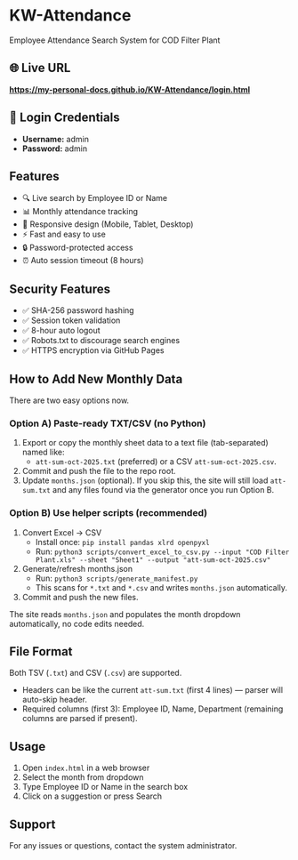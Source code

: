 # KW-Attendance

Employee Attendance Search System for COD Filter Plant

## 🌐 Live URL
**https://my-personal-docs.github.io/KW-Attendance/login.html**

## 🔐 Login Credentials
- **Username:** admin
- **Password:** admin

## Features
- 🔍 Live search by Employee ID or Name
- 📊 Monthly attendance tracking
- 📱 Responsive design (Mobile, Tablet, Desktop)
- ⚡ Fast and easy to use
- 🔒 Password-protected access
- ⏰ Auto session timeout (8 hours)

## Security Features
- ✅ SHA-256 password hashing
- ✅ Session token validation
- ✅ 8-hour auto logout
- ✅ Robots.txt to discourage search engines
- ✅ HTTPS encryption via GitHub Pages

## How to Add New Monthly Data

There are two easy options now.

### Option A) Paste-ready TXT/CSV (no Python)
1) Export or copy the monthly sheet data to a text file (tab-separated) named like:
   - `att-sum-oct-2025.txt` (preferred) or a CSV `att-sum-oct-2025.csv`.
2) Commit and push the file to the repo root.
3) Update `months.json` (optional). If you skip this, the site will still load `att-sum.txt` and any files found via the generator once you run Option B.

### Option B) Use helper scripts (recommended)
1) Convert Excel -> CSV
   - Install once: `pip install pandas xlrd openpyxl`
   - Run: `python3 scripts/convert_excel_to_csv.py --input "COD Filter Plant.xls" --sheet "Sheet1" --output "att-sum-oct-2025.csv"`
2) Generate/refresh months.json
   - Run: `python3 scripts/generate_manifest.py`
   - This scans for `*.txt` and `*.csv` and writes `months.json` automatically.
3) Commit and push the new files.

The site reads `months.json` and populates the month dropdown automatically, no code edits needed.

## File Format
Both TSV (`.txt`) and CSV (`.csv`) are supported.
- Headers can be like the current `att-sum.txt` (first 4 lines) — parser will auto-skip header.
- Required columns (first 3): Employee ID, Name, Department (remaining columns are parsed if present).

## Usage
1. Open `index.html` in a web browser
2. Select the month from dropdown
3. Type Employee ID or Name in the search box
4. Click on a suggestion or press Search

## Support
For any issues or questions, contact the system administrator.
